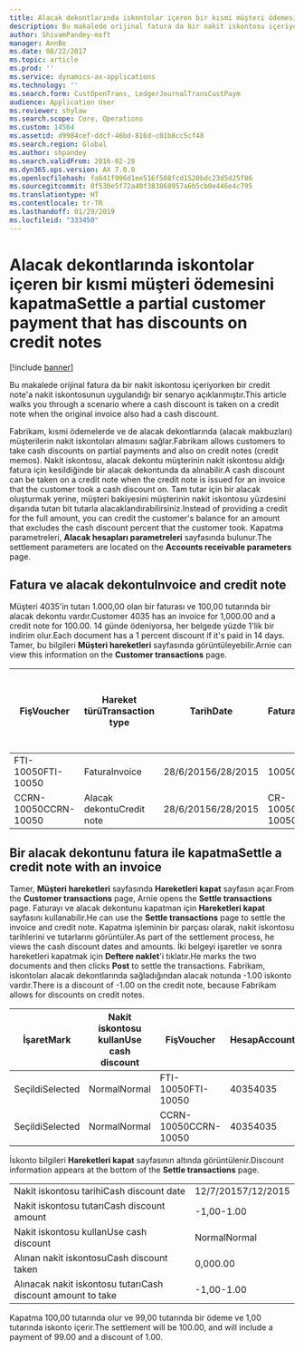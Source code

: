 ```yaml
---
title: Alacak dekontlarında iskontolar içeren bir kısmi müşteri ödemesini kapatma
description: Bu makalede orijinal fatura da bir nakit iskontosu içeriyorken bir credit note'a nakit iskontosunun uygulandığı bir senaryo açıklanmıştır.
author: ShivamPandey-msft
manager: AnnBe
ms.date: 08/22/2017
ms.topic: article
ms.prod: ''
ms.service: dynamics-ax-applications
ms.technology: ''
ms.search.form: CustOpenTrans, LedgerJournalTransCustPaym
audience: Application User
ms.reviewer: shylaw
ms.search.scope: Core, Operations
ms.custom: 14564
ms.assetid: d9984cef-ddcf-46bd-816d-c01b8cc5cf48
ms.search.region: Global
ms.author: shpandey
ms.search.validFrom: 2016-02-28
ms.dyn365.ops.version: AX 7.0.0
ms.openlocfilehash: fa641f996d1ee516f588fcd1520bdc23d5d25f86
ms.sourcegitcommit: 0f530e5f72a40f383868957a6b5cb0e446e4c795
ms.translationtype: HT
ms.contentlocale: tr-TR
ms.lasthandoff: 01/29/2019
ms.locfileid: "333450"
---
```

# <a name="settle-a-partial-customer-payment-that-has-discounts-on-credit-notes"></a><span data-ttu-id="dfa0a-103">Alacak dekontlarında iskontolar içeren bir kısmi müşteri ödemesini kapatma</span><span class="sxs-lookup"><span data-stu-id="dfa0a-103">Settle a partial customer payment that has discounts on credit notes</span></span>

[!include [banner](../includes/banner.md)]

<span data-ttu-id="dfa0a-104">Bu makalede orijinal fatura da bir nakit iskontosu içeriyorken bir credit note'a nakit iskontosunun uygulandığı bir senaryo açıklanmıştır.</span><span class="sxs-lookup"><span data-stu-id="dfa0a-104">This article walks you through a scenario where a cash discount is taken on a credit note when the original invoice also had a cash discount.</span></span> 

<span data-ttu-id="dfa0a-105">Fabrikam, kısmi ödemelerde ve de alacak dekontlarında (alacak makbuzları) müşterilerin nakit iskontoları almasını sağlar.</span><span class="sxs-lookup"><span data-stu-id="dfa0a-105">Fabrikam allows customers to take cash discounts on partial payments and also on credit notes (credit memos).</span></span> <span data-ttu-id="dfa0a-106">Nakit iskontosu, alacak dekontu müşterinin nakit iskontosu aldığı fatura için kesildiğinde bir alacak dekontunda da alınabilir.</span><span class="sxs-lookup"><span data-stu-id="dfa0a-106">A cash discount can be taken on a credit note when the credit note is issued for an invoice that the customer took a cash discount on.</span></span> <span data-ttu-id="dfa0a-107">Tam tutar için bir alacak oluşturmak yerine, müşteri bakiyesini müşterinin nakit iskontosu yüzdesini dışarıda tutan bit tutarla alacaklandırabilirsiniz.</span><span class="sxs-lookup"><span data-stu-id="dfa0a-107">Instead of providing a credit for the full amount, you can credit the customer's balance for an amount that excludes the cash discount percent that the customer took.</span></span> <span data-ttu-id="dfa0a-108">Kapatma parametreleri, **Alacak hesapları parametreleri** sayfasında bulunur.</span><span class="sxs-lookup"><span data-stu-id="dfa0a-108">The settlement parameters are located on the **Accounts receivable parameters** page.</span></span>

## <a name="invoice-and-credit-note"></a><span data-ttu-id="dfa0a-109">Fatura ve alacak dekontu</span><span class="sxs-lookup"><span data-stu-id="dfa0a-109">Invoice and credit note</span></span>
<span data-ttu-id="dfa0a-110">Müşteri 4035'in tutarı 1.000,00 olan bir faturası ve 100,00 tutarında bir alacak dekontu vardır.</span><span class="sxs-lookup"><span data-stu-id="dfa0a-110">Customer 4035 has an invoice for 1,000.00 and a credit note for 100.00.</span></span> <span data-ttu-id="dfa0a-111">14 günde ödeniyorsa, her belgede yüzde 1'lik bir indirim olur.</span><span class="sxs-lookup"><span data-stu-id="dfa0a-111">Each document has a 1 percent discount if it's paid in 14 days.</span></span> <span data-ttu-id="dfa0a-112">Tamer, bu bilgileri **Müşteri hareketleri** sayfasında görüntüleyebilir.</span><span class="sxs-lookup"><span data-stu-id="dfa0a-112">Arnie can view this information on the **Customer transactions** page.</span></span>

| <span data-ttu-id="dfa0a-113">Fiş</span><span class="sxs-lookup"><span data-stu-id="dfa0a-113">Voucher</span></span>    | <span data-ttu-id="dfa0a-114">Hareket türü</span><span class="sxs-lookup"><span data-stu-id="dfa0a-114">Transaction type</span></span> | <span data-ttu-id="dfa0a-115">Tarih</span><span class="sxs-lookup"><span data-stu-id="dfa0a-115">Date</span></span>      | <span data-ttu-id="dfa0a-116">Fatura</span><span class="sxs-lookup"><span data-stu-id="dfa0a-116">Invoice</span></span>  | <span data-ttu-id="dfa0a-117">Hareket para birimi borcundaki tutar</span><span class="sxs-lookup"><span data-stu-id="dfa0a-117">Amount in transaction currency debit</span></span> | <span data-ttu-id="dfa0a-118">Hareket para birimi alacağındaki tutar</span><span class="sxs-lookup"><span data-stu-id="dfa0a-118">Amount in transaction currency credit</span></span> | <span data-ttu-id="dfa0a-119">Kalan</span><span class="sxs-lookup"><span data-stu-id="dfa0a-119">Balance</span></span>  | <span data-ttu-id="dfa0a-120">Para Birimi</span><span class="sxs-lookup"><span data-stu-id="dfa0a-120">Currency</span></span> |
|------------|------------------|-----------|----------|--------------------------------------|---------------------------------------|----------|----------|
| <span data-ttu-id="dfa0a-121">FTI-10050</span><span class="sxs-lookup"><span data-stu-id="dfa0a-121">FTI-10050</span></span>  | <span data-ttu-id="dfa0a-122">Fatura</span><span class="sxs-lookup"><span data-stu-id="dfa0a-122">Invoice</span></span>          | <span data-ttu-id="dfa0a-123">28/6/2015</span><span class="sxs-lookup"><span data-stu-id="dfa0a-123">6/28/2015</span></span> | <span data-ttu-id="dfa0a-124">10050</span><span class="sxs-lookup"><span data-stu-id="dfa0a-124">10050</span></span>    | <span data-ttu-id="dfa0a-125">1.000,00</span><span class="sxs-lookup"><span data-stu-id="dfa0a-125">1,000.00</span></span>                             |                                       | <span data-ttu-id="dfa0a-126">1.000,00</span><span class="sxs-lookup"><span data-stu-id="dfa0a-126">1,000.00</span></span> | <span data-ttu-id="dfa0a-127">ABD Doları</span><span class="sxs-lookup"><span data-stu-id="dfa0a-127">USD</span></span>      |
| <span data-ttu-id="dfa0a-128">CCRN-10050</span><span class="sxs-lookup"><span data-stu-id="dfa0a-128">CCRN-10050</span></span> | <span data-ttu-id="dfa0a-129">Alacak dekontu</span><span class="sxs-lookup"><span data-stu-id="dfa0a-129">Credit note</span></span>      | <span data-ttu-id="dfa0a-130">28/6/2015</span><span class="sxs-lookup"><span data-stu-id="dfa0a-130">6/28/2015</span></span> | <span data-ttu-id="dfa0a-131">CR-10050</span><span class="sxs-lookup"><span data-stu-id="dfa0a-131">CR-10050</span></span> |                                      | <span data-ttu-id="dfa0a-132">100,00</span><span class="sxs-lookup"><span data-stu-id="dfa0a-132">100.00</span></span>                                | <span data-ttu-id="dfa0a-133">-100,00</span><span class="sxs-lookup"><span data-stu-id="dfa0a-133">-100.00</span></span>  | <span data-ttu-id="dfa0a-134">ABD Doları</span><span class="sxs-lookup"><span data-stu-id="dfa0a-134">USD</span></span>      |

## <a name="settle-a-credit-note-with-an-invoice"></a><span data-ttu-id="dfa0a-135">Bir alacak dekontunu fatura ile kapatma</span><span class="sxs-lookup"><span data-stu-id="dfa0a-135">Settle a credit note with an invoice</span></span>
<span data-ttu-id="dfa0a-136">Tamer, **Müşteri hareketleri** sayfasında **Hareketleri kapat** sayfasın açar.</span><span class="sxs-lookup"><span data-stu-id="dfa0a-136">From the **Customer transactions** page, Arnie opens the **Settle transactions** page.</span></span> <span data-ttu-id="dfa0a-137">Faturayı ve alacak dekontunu kapatman için **Hareketleri kapat** sayfasını kullanabilir.</span><span class="sxs-lookup"><span data-stu-id="dfa0a-137">He can use the **Settle transactions** page to settle the invoice and credit note.</span></span> <span data-ttu-id="dfa0a-138">Kapatma işleminin bir parçası olarak, nakit iskontosu tarihlerini ve tutarlarını görüntüler.</span><span class="sxs-lookup"><span data-stu-id="dfa0a-138">As part of the settlement process, he views the cash discount dates and amounts.</span></span> <span data-ttu-id="dfa0a-139">İki belgeyi işaretler ve sonra hareketleri kapatmak için **Deftere naklet**'i tıklatır.</span><span class="sxs-lookup"><span data-stu-id="dfa0a-139">He marks the two documents and then clicks **Post** to settle the transactions.</span></span> <span data-ttu-id="dfa0a-140">Fabrikam, iskontoları alacak dekontlarında sağladığından alacak notunda -1.00 iskonto vardır.</span><span class="sxs-lookup"><span data-stu-id="dfa0a-140">There is a discount of -1.00 on the credit note, because Fabrikam allows for discounts on credit notes.</span></span>

| <span data-ttu-id="dfa0a-141">İşaret</span><span class="sxs-lookup"><span data-stu-id="dfa0a-141">Mark</span></span>     | <span data-ttu-id="dfa0a-142">Nakit iskontosu kullan</span><span class="sxs-lookup"><span data-stu-id="dfa0a-142">Use cash discount</span></span> | <span data-ttu-id="dfa0a-143">Fiş</span><span class="sxs-lookup"><span data-stu-id="dfa0a-143">Voucher</span></span>    | <span data-ttu-id="dfa0a-144">Hesap</span><span class="sxs-lookup"><span data-stu-id="dfa0a-144">Account</span></span> | <span data-ttu-id="dfa0a-145">Tarih</span><span class="sxs-lookup"><span data-stu-id="dfa0a-145">Date</span></span>      | <span data-ttu-id="dfa0a-146">Vade tarihi</span><span class="sxs-lookup"><span data-stu-id="dfa0a-146">Due date</span></span>  | <span data-ttu-id="dfa0a-147">Fatura</span><span class="sxs-lookup"><span data-stu-id="dfa0a-147">Invoice</span></span>  | <span data-ttu-id="dfa0a-148">Hareket para birimi cinsinden tutar</span><span class="sxs-lookup"><span data-stu-id="dfa0a-148">Amount in transaction currency</span></span> | <span data-ttu-id="dfa0a-149">Para Birimi</span><span class="sxs-lookup"><span data-stu-id="dfa0a-149">Currency</span></span> | <span data-ttu-id="dfa0a-150">Kapatılacak tutar</span><span class="sxs-lookup"><span data-stu-id="dfa0a-150">Amount to settle</span></span> |
|----------|-------------------|------------|---------|-----------|-----------|----------|--------------------------------|----------|------------------|
| <span data-ttu-id="dfa0a-151">Seçildi</span><span class="sxs-lookup"><span data-stu-id="dfa0a-151">Selected</span></span> | <span data-ttu-id="dfa0a-152">Normal</span><span class="sxs-lookup"><span data-stu-id="dfa0a-152">Normal</span></span>            | <span data-ttu-id="dfa0a-153">FTI-10050</span><span class="sxs-lookup"><span data-stu-id="dfa0a-153">FTI-10050</span></span>  | <span data-ttu-id="dfa0a-154">4035</span><span class="sxs-lookup"><span data-stu-id="dfa0a-154">4035</span></span>    | <span data-ttu-id="dfa0a-155">28/6/2015</span><span class="sxs-lookup"><span data-stu-id="dfa0a-155">6/28/2015</span></span> | <span data-ttu-id="dfa0a-156">28/7/2015</span><span class="sxs-lookup"><span data-stu-id="dfa0a-156">7/28/2015</span></span> | <span data-ttu-id="dfa0a-157">10050</span><span class="sxs-lookup"><span data-stu-id="dfa0a-157">10050</span></span>    | <span data-ttu-id="dfa0a-158">1.000,00</span><span class="sxs-lookup"><span data-stu-id="dfa0a-158">1,000.00</span></span>                       | <span data-ttu-id="dfa0a-159">ABD Doları</span><span class="sxs-lookup"><span data-stu-id="dfa0a-159">USD</span></span>      | <span data-ttu-id="dfa0a-160">990,00</span><span class="sxs-lookup"><span data-stu-id="dfa0a-160">990.00</span></span>           |
| <span data-ttu-id="dfa0a-161">Seçildi</span><span class="sxs-lookup"><span data-stu-id="dfa0a-161">Selected</span></span> | <span data-ttu-id="dfa0a-162">Normal</span><span class="sxs-lookup"><span data-stu-id="dfa0a-162">Normal</span></span>            | <span data-ttu-id="dfa0a-163">CCRN-10050</span><span class="sxs-lookup"><span data-stu-id="dfa0a-163">CCRN-10050</span></span> | <span data-ttu-id="dfa0a-164">4035</span><span class="sxs-lookup"><span data-stu-id="dfa0a-164">4035</span></span>    | <span data-ttu-id="dfa0a-165">28/6/2015</span><span class="sxs-lookup"><span data-stu-id="dfa0a-165">6/28/2015</span></span> | <span data-ttu-id="dfa0a-166">28/7/2015</span><span class="sxs-lookup"><span data-stu-id="dfa0a-166">7/28/2015</span></span> | <span data-ttu-id="dfa0a-167">CR-10050</span><span class="sxs-lookup"><span data-stu-id="dfa0a-167">CR-10050</span></span> | <span data-ttu-id="dfa0a-168">-100,00</span><span class="sxs-lookup"><span data-stu-id="dfa0a-168">-100.00</span></span>                        | <span data-ttu-id="dfa0a-169">ABD Doları</span><span class="sxs-lookup"><span data-stu-id="dfa0a-169">USD</span></span>      | <span data-ttu-id="dfa0a-170">-99,00</span><span class="sxs-lookup"><span data-stu-id="dfa0a-170">-99.00</span></span>           |

<span data-ttu-id="dfa0a-171">İskonto bilgileri **Hareketleri kapat** sayfasının altında görüntülenir.</span><span class="sxs-lookup"><span data-stu-id="dfa0a-171">Discount information appears at the bottom of the **Settle transactions** page.</span></span>

|                              |           |
|------------------------------|-----------|
| <span data-ttu-id="dfa0a-172">Nakit iskontosu tarihi</span><span class="sxs-lookup"><span data-stu-id="dfa0a-172">Cash discount date</span></span>           | <span data-ttu-id="dfa0a-173">12/7/2015</span><span class="sxs-lookup"><span data-stu-id="dfa0a-173">7/12/2015</span></span> |
| <span data-ttu-id="dfa0a-174">Nakit iskontosu tutarı</span><span class="sxs-lookup"><span data-stu-id="dfa0a-174">Cash discount amount</span></span>         | <span data-ttu-id="dfa0a-175">-1,00</span><span class="sxs-lookup"><span data-stu-id="dfa0a-175">-1.00</span></span>     |
| <span data-ttu-id="dfa0a-176">Nakit iskontosu kullan</span><span class="sxs-lookup"><span data-stu-id="dfa0a-176">Use cash discount</span></span>            | <span data-ttu-id="dfa0a-177">Normal</span><span class="sxs-lookup"><span data-stu-id="dfa0a-177">Normal</span></span>    |
| <span data-ttu-id="dfa0a-178">Alınan nakit iskontosu</span><span class="sxs-lookup"><span data-stu-id="dfa0a-178">Cash discount taken</span></span>          | <span data-ttu-id="dfa0a-179">0,00</span><span class="sxs-lookup"><span data-stu-id="dfa0a-179">0.00</span></span>      |
| <span data-ttu-id="dfa0a-180">Alınacak nakit iskontosu tutarı</span><span class="sxs-lookup"><span data-stu-id="dfa0a-180">Cash discount amount to take</span></span> | <span data-ttu-id="dfa0a-181">-1,00</span><span class="sxs-lookup"><span data-stu-id="dfa0a-181">-1.00</span></span>     |

<span data-ttu-id="dfa0a-182">Kapatma 100,00 tutarında olur ve 99,00 tutarında bir ödeme ve 1,00 tutarında iskonto içerir.</span><span class="sxs-lookup"><span data-stu-id="dfa0a-182">The settlement will be 100.00, and will include a payment of 99.00 and a discount of 1.00.</span></span>



